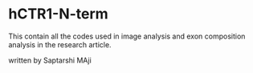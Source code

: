 # hCTR1-N-term
This contain all the codes used in image analysis and exon composition analysis in the research article.

written by Saptarshi MAji
